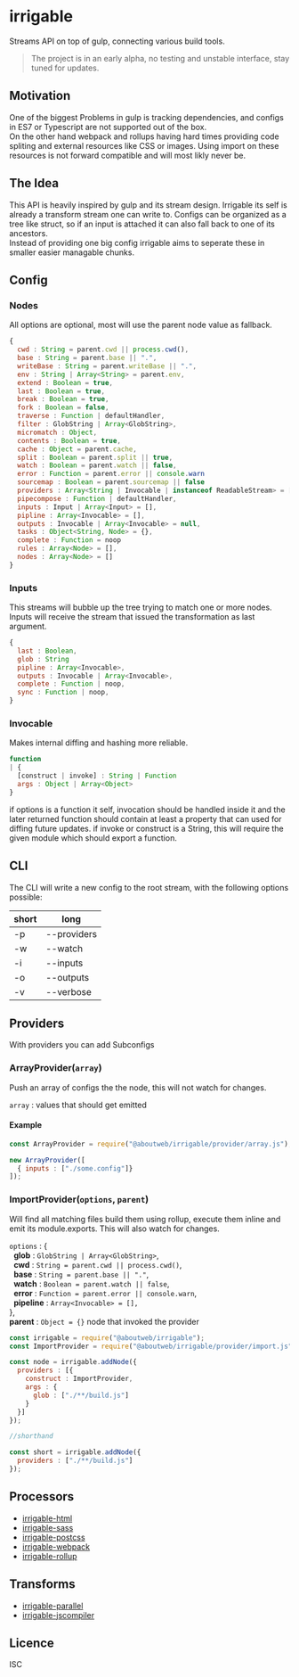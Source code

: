 # irrigable

Streams API on top of gulp, connecting various build tools.


> The project is in an early alpha, no testing and unstable interface, stay tuned for updates.

## Motivation

One of the biggest Problems in gulp is tracking dependencies, and configs in ES7 or Typescript are not supported out of the box.  
On the other hand webpack and rollups having hard times providing code spliting and external resources like CSS or images. Using import on these resources is not forward compatible and will most likly never be.

## The Idea
This API is heavily inspired by gulp and its stream design. Irrigable its self is already a transform stream one can write to. Configs can be organized as a tree like struct, so if an input is attached it can also fall back to one of its ancestors.  
Instead of providing one big config irrigable aims to seperate these in smaller easier managable chunks.

## Config

### Nodes

All options are optional, most will use the parent node value as fallback.

```javascript
{
  cwd : String = parent.cwd || process.cwd(),
  base : String = parent.base || ".",
  writeBase : String = parent.writeBase || ".",
  env : String | Array<String> = parent.env,
  extend : Boolean = true,
  last : Boolean = true,
  break : Boolean = true,
  fork : Boolean = false,
  traverse : Function | defaultHandler,
  filter : GlobString | Array<GlobString>,
  micromatch : Object,
  contents : Boolean = true,
  cache : Object = parent.cache,
  split : Boolean = parent.split || true,
  watch : Boolean = parent.watch || false,
  error : Function = parent.error || console.warn
  sourcemap : Boolean = parent.sourcemap || false
  providers : Array<String | Invocable | instanceof ReadableStream> = [],
  pipecompose : Function | defaultHandler,
  inputs : Input | Array<Input> = [],
  pipline : Array<Invocable> = [],
  outputs : Invocable | Array<Invocable> = null,
  tasks : Object<String, Node> = {},
  complete : Function = noop
  rules : Array<Node> = [],
  nodes : Array<Node> = []
}
```

### Inputs
This streams will bubble up the tree trying to match one or more nodes.
Inputs will receive the stream that issued the transformation as last argument.

```javascript
{
  last : Boolean,
  glob : String
  pipline : Array<Invocable>,
  outputs : Invocable | Array<Invocable>,
  complete : Function | noop,
  sync : Function | noop,
}
```
### Invocable
Makes internal diffing and hashing more reliable.

```javascript
function
| {
  [construct | invoke] : String | Function
  args : Object | Array<Object>
}
```
if options is a function it self, invocation should be handled inside it and the later returned function should contain at least a property that can used for diffing future updates.
if invoke or construct is a String, this will require the given module which should export a function.


## CLI
The CLI will write a new config to the root stream, with the following options possible:

short | long
 -- | ---
 -p | --providers
 -w | --watch
 -i | --inputs
 -o | --outputs
 -v | --verbose

## Providers
With providers you can add Subconfigs

### ArrayProvider(`array`)
Push an array of configs the the node, this will not watch for changes.

`array` : values that should get emitted

#### Example

```javascript
const ArrayProvider = require("@aboutweb/irrigable/provider/array.js");

new ArrayProvider([
  { inputs : ["./some.config"]}
]);

```

### ImportProvider(`options`, `parent`)

Will find all matching files build them using rollup, execute them inline and emit its module.exports. This will also watch for changes.


`options` : {  
&nbsp;&nbsp;**glob** : `GlobString | Array<GlobString>`,  
&nbsp;&nbsp;**cwd** : `String = parent.cwd || process.cwd()`,  
&nbsp;&nbsp;**base** : `String = parent.base || "."`,  
&nbsp;&nbsp;**watch** : `Boolean = parent.watch || false`,  
&nbsp;&nbsp;**error** : `Function = parent.error || console.warn`,  
&nbsp;&nbsp;**pipeline** : `Array<Invocable> = [],`  
},  
**parent** : `Object = {}` node that invoked the provider

```javascript
const irrigable = require("@aboutweb/irrigable");
const ImportProvider = require("@aboutweb/irrigable/provider/import.js");

const node = irrigable.addNode({
  providers : [{
    construct : ImportProvider,
    args : {
      glob : ["./**/build.js"]
    }
  }]
});

//shorthand

const short = irrigable.addNode({
  providers : ["./**/build.js"]
});

```

## Processors
* [irrigable-html](https://github.com/stephan-dum/irrigable-html)
* [irrigable-sass](https://github.com/stephan-dum/irrigable-sass)
* [irrigable-postcss](https://github.com/stephan-dum/irrigable-postcss)
* [irrigable-webpack](https://github.com/stephan-dum/irrigable-webpack)
* [irrigable-rollup](https://github.com/stephan-dum/irrigable-rollup)

## Transforms
* [irrigable-parallel](https://github.com/stephan-dum/irrigable-parallel)
* [irrigable-jscompiler](https://github.com/stephan-dum/irrigable-jscompiler)


## Licence

 ISC
